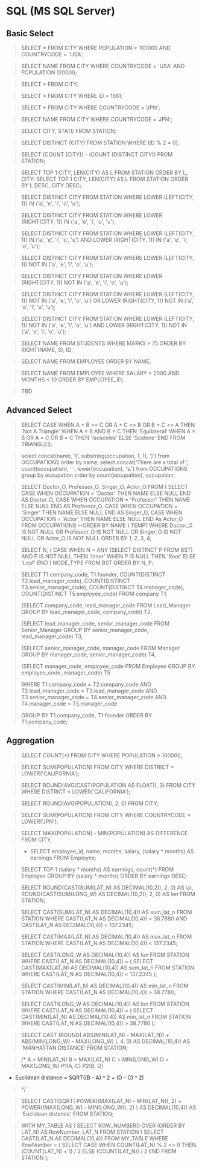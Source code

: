 # SQL (MS SQL Server)


## Basic Select
> SELECT * FROM CITY WHERE POPULATION > 100000 AND COUNTRYCODE = 'USA';

> SELECT NAME FROM CITY WHERE COUNTRYCODE = 'USA' AND POPULATION 120000;

> SELECT * FROM CITY;

> SELECT * FROM CITY WHERE ID = 1661;

> SELECT * FROM CITY WHERE COUNTRYCODE = 'JPN';

> SELECT NAME FROM CITY WHERE COUNTRYCODE = 'JPN';

> SELECT CITY, STATE FROM STATION;

> SELECT DISTINCT (CITY) FROM STATION WHERE (ID % 2 = 0);

> SELECT (COUNT (CITY)) - (COUNT (DISTINCT CITY)) FROM STATION;

> SELECT TOP 1 CITY, LEN(CITY) AS L FROM STATION ORDER BY L, CITY;
SELECT TOP 1 CITY, LEN(CITY) AS L FROM STATION ORDER BY L DESC, CITY DESC;

> SELECT DISTINCT CITY FROM STATION WHERE LOWER (LEFT(CITY, 1)) IN ('a', 'e', 'i', 'o', 'u'); 

> SELECT DISTINCT CITY FROM STATION WHERE LOWER (RIGHT(CITY, 1)) IN ('a', 'e', 'i', 'o', 'u'); 

> SELECT DISTINCT CITY FROM STATION WHERE LOWER (LEFT(CITY, 1)) IN ('a', 'e', 'i', 'o', 'u') AND LOWER (RIGHT(CITY, 1)) IN ('a', 'e', 'i', 'o', 'u');

> SELECT DISTINCT CITY FROM STATION WHERE LOWER (LEFT(CITY, 1)) NOT IN ('a', 'e', 'i', 'o', 'u'); 

> SELECT DISTINCT CITY FROM STATION WHERE LOWER (RIGHT(CITY, 1)) NOT IN ('a', 'e', 'i', 'o', 'u'); 

> SELECT DISTINCT CITY FROM STATION WHERE LOWER (LEFT(CITY, 1)) NOT IN ('a', 'e', 'i', 'o', 'u') OR LOWER (RIGHT(CITY, 1)) NOT IN ('a', 'e', 'i', 'o', 'u');

> SELECT DISTINCT CITY FROM STATION WHERE LOWER (LEFT(CITY, 1)) NOT IN ('a', 'e', 'i', 'o', 'u') AND LOWER (RIGHT(CITY, 1)) NOT IN ('a', 'e', 'i', 'o', 'u');

> SELECT NAME FROM STUDENTS WHERE MARKS > 75 ORDER BY RIGHT(NAME, 3), ID;

> SELECT NAME FROM EMPLOYEE ORDER BY NAME;

> SELECT NAME FROM EMPLOYEE WHERE SALARY > 2000 AND MONTHS < 10 ORDER BY EMPLOYEE_ID;

> TBD



## Advanced Select
> SELECT CASE WHEN A + B <= C OR A + C <= B OR B + C <= A THEN 'Not A Triangle'
            WHEN A = B AND B = C THEN 'Equilateral'
            WHEN A = B OR A = C OR B = C THEN 'Isosceles'
            ELSE 'Scalene'
        END
FROM TRIANGLES;

> select concat(name, '(', substring(occupation, 1, 1), ')') from OCCUPATIONS order by name;
select concat('There are a total of ', count(occupation), ' ', lower(occupation), 's.') from OCCUPATIONS
group by occupation order by count(occupation), occupation;

> SELECT Doctor_O, Professor_O, Singer_O, Actor_O
FROM
(
    SELECT
        CASE WHEN OCCUPATION = 'Doctor' THEN NAME ELSE NULL END AS Doctor_O,
        CASE WHEN OCCUPATION = 'Professor' THEN NAME ELSE NULL END AS Professor_O, 
        CASE WHEN OCCUPATION = 'Singer' THEN NAME ELSE NULL END AS Singer_O, 
        CASE WHEN OCCUPATION = 'Actor' THEN NAME ELSE NULL END As Actor_O
    FROM OCCUPATIONS
    --ORDER BY NAME
)
TEMP1
WHERE Doctor_O IS NOT NULL OR Professor_O IS NOT NULL OR Singer_O IS NOT NULL OR Actor_O IS NOT NULL
ORDER BY 1, 2, 3, 4;

> SELECT N, (
    CASE WHEN N = ANY (SELECT DISTINCT P FROM BST) AND P IS NOT NULL THEN 'Inner'
         WHEN P IS NULL THEN 'Root'
         ELSE 'Leaf'
    END
    ) NODE_TYPE
FROM BST
ORDER BY N, P;

> SELECT T1.company_code, T1.founder, COUNT(DISTINCT T2.lead_manager_code), COUNT(DISTINCT T3.senior_manager_code), COUNT(DISTINCT T4.manager_code), COUNT(DISTINCT T5.employee_code)
FROM company T1,
>
>(SELECT company_code, lead_manager_code
FROM Lead_Manager
GROUP BY lead_manager_code, company_code) T2,
>
>(SELECT lead_manager_code, senior_manager_code
FROM Senior_Manager
GROUP BY senior_manager_code, lead_manager_code) T3,
>
>(SELECT senior_manager_code, manager_code
FROM Manager
GROUP BY manager_code, senior_manager_code) T4,
>
>(SELECT manager_code, employee_code
FROM Employee
GROUP BY employee_code, manager_code) T5
>
>WHERE T1.company_code = T2.company_code
AND T2.lead_manager_code = T3.lead_manager_code
AND T3.senior_manager_code = T4.senior_manager_code
AND T4.manager_code = T5.manager_code
>
>GROUP BY T1.company_code, T1.founder
ORDER BY T1.company_code;


## Aggregation
> SELECT COUNT(*) FROM CITY WHERE POPULATION > 100000;

> SELECT SUM(POPULATION) FROM CITY WHERE DISTRICT = LOWER('CALIFORNIA');

> SELECT ROUND(AVG(CAST(POPULATION AS FLOAT)), 3) FROM CITY WHERE DISTRICT = LOWER('CALIFORNIA');

> SELECT ROUND(AVG(POPULATION), 2, 0) FROM CITY;

> SELECT SUM(POPULATION) FROM CITY WHERE COUNTRYCODE = LOWER('JPN');

> SELECT MAX(POPULATION) - MIN(POPULATION) AS DIFFERENCE FROM CITY;

> - SELECT  employee_id, name, months, salary, (salary * months) AS earnings FROM Employee;
>
> SELECT TOP 1 (salary * months) AS earnings, count(*) FROM Employee GROUP BY (salary * months) ORDER BY earnings DESC;

> SELECT ROUND(CAST(SUM(LAT_N) AS DECIMAL(10,2)), 2, 0) AS lat, ROUND(CAST(SUM(LONG_W) AS DECIMAL(10,2)), 2, 0) AS lon FROM STATION;

> SELECT CAST(SUM(LAT_N) AS DECIMAL(10,4)) AS sum_lat_n
FROM STATION
WHERE CAST(LAT_N AS DECIMAL(10,4)) > 38.7880
AND CAST(LAT_N AS DECIMAL(10,4)) < 137.2345;

> SELECT CAST(MAX(LAT_N) AS DECIMAL(10,4)) AS max_lat_n
FROM STATION
WHERE CAST(LAT_N AS DECIMAL(10,4)) < 137.2345;

> SELECT CAST(LONG_W AS DECIMAL(10,4)) AS lon
FROM STATION
WHERE CAST(LAT_N AS DECIMAL(10,4)) = (
    SELECT CAST(MAX(LAT_N) AS DECIMAL(10,4)) AS sum_lat_n
    FROM STATION
    WHERE CAST(LAT_N AS DECIMAL(10,4)) < 137.2345
);

> SELECT CAST(MIN(LAT_N) AS DECIMAL(10,4)) AS min_lat_n
FROM STATION
WHERE CAST(LAT_N AS DECIMAL(10,4)) > 38.7780;

> SELECT CAST(LONG_W AS DECIMAL(10,4)) AS lon
FROM STATION
WHERE CAST(LAT_N AS DECIMAL(10,4)) = (
    SELECT CAST(MIN(LAT_N) AS DECIMAL(10,4)) AS min_lat_n
    FROM STATION
    WHERE CAST(LAT_N AS DECIMAL(10,4)) > 38.7780
);

> SELECT CAST (ROUND( ABS(MIN(LAT_N) - MAX(LAT_N)) + ABS(MIN(LONG_W) - MAX(LONG_W) ), 4, 0) AS DECIMAL(10,4)) AS 'MANHATTAN DISTANCE'
FROM STATION;

> /*
A = MIN(LAT_N)
B = MAX(LAT_N)
C = MIN(LONG_W)
D = MAX(LONG_W)
P1(A, C)
P2(B, D)
- Euclidean distance = SQRT((B - A) ^ 2 + (D - C) ^ 2)
> */

> SELECT
CAST(SQRT( POWER((MAX(LAT_N) - MIN(LAT_N)), 2) + POWER((MAX(LONG_W) - MIN(LONG_W)), 2) ) AS DECIMAL(10,4)) AS 'Euclidean distance'
FROM STATION;

> WITH MY_TABLE AS
(
    SELECT 
        ROW_NUMBER() OVER (ORDER BY LAT_N) AS RowNumber, LAT_N
    FROM
        STATION
)
SELECT
    CAST(LAT_N AS DECIMAL(10,4))
FROM
    MY_TABLE
WHERE
    RowNumber = (
        SELECT
            CASE WHEN COUNT(LAT_N) % 2 <> 0 THEN (COUNT(LAT_N) + 1) / 2
            ELSE (COUNT(LAT_N)) / 2
            END
        FROM STATION
);


<!--stackedit_data:
eyJoaXN0b3J5IjpbMTg1ODg2NzY4MSwtODU5Njk1MDUwLC0zMz
Q2NTM5MzgsLTExNDE0NDk3MDMsLTkwNzU0MTc4NywtMTE3Mjk4
MjYzMywtODA4NDA0NzAsMTE5NzU3NTUyMCwtMTI3MDg1NjIyMS
wtNzA3NzA0NzI5LC0xMzgxODg2Njg3LC04MDA4NzE3NzYsLTEz
NjA0NDg0NywtNDcyOTgzMzgyLC0xNzgzMTYyNjY0LDc0ODAyOT
k2NywtMTc2NDQxNzU5NSwtMjcyNzg1NDE1LC02NzgwNzk0MTBd
fQ==
-->